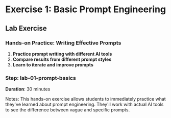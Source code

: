 <!-- .slide: class="exercice" -->

# Exercise 1: Basic Prompt Engineering

## Lab Exercise

### **Hands-on Practice: Writing Effective Prompts**

1. **Practice prompt writing with different AI tools**
2. **Compare results from different prompt styles**
3. **Learn to iterate and improve prompts**

### Step: lab-01-prompt-basics

**Duration**: 30 minutes

Notes:
This hands-on exercise allows students to immediately practice what they've learned about prompt engineering. They'll work with actual AI tools to see the difference between vague and specific prompts.
